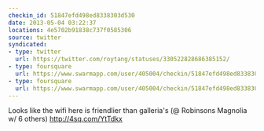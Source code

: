 ```yaml
---
checkin_id: 51847efd498ed8338303d530
date: 2013-05-04 03:22:37
locations: 4e5702b91838c737f0585306
source: twitter
syndicated:
- type: twitter
  url: https://twitter.com/roytang/statuses/330522828686385152/
- type: foursquare
  url: https://www.swarmapp.com/user/405004/checkin/51847efd498ed8338303d530?s=3jeDJAKODXjF_BBEukt659REL2o&ref=tw
- type: foursquare
  url: https://www.swarmapp.com/user/405004/checkin/51847efd498ed8338303d530?s=3jeDJAKODXjF_BBEukt659REL2o&ref=tw
---
```


Looks like the wifi here is friendlier than galleria's (@ Robinsons Magnolia w/ 6 others) http://4sq.com/YtTdkx